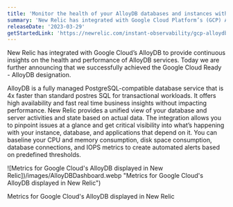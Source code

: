 ```yaml
---
title: 'Monitor the health of your AlloyDB databases and instances with New Relic'
summary: 'New Relic has integrated with Google Cloud Platform’s (GCP) AlloyDB to provide continuous insights on the health and performance of AlloyDB services'
releaseDate: '2023-03-29'
getStartedLink: 'https://newrelic.com/instant-observability/gcp-alloydb'
---
```


New Relic has integrated with Google Cloud’s AlloyDB to provide continuous insights on the health and performance of AlloyDB services. Today we are further announcing that we successfully achieved the Google Cloud Ready - AlloyDB designation.

AlloyDB is a fully managed PostgreSQL-compatible database service that is 4x faster than standard postres SQL for transactional workloads. It offers high availability and fast real time business insights without impacting performance. New Relic provides a unified view of your database and server activities and state based on actual data. The integration allows you to pinpoint issues at a glance and get critical visibility into what’s happening with your instance, database, and applications that depend on it. You can baseline your CPU and memory consumption, disk space consumption, database connections, and IOPS metrics to create automated alerts based on predefined thresholds.

![Metrics for Google Cloud's AlloyDB displayed in New Relic])/images/AlloyDBDashboard.webp "Metrics for Google Cloud's AlloyDB displayed in New Relic")

<figcaption>Metrics for Google Cloud's AlloyDB displayed in New Relic</figcaption>
